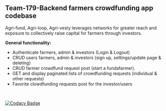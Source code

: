 ## Team-179-Backend farmers crowdfunding app codebase

Agri-fund, Agri-loop, Agri-vesty leverages networks for greater reach and exposure to collectively raise capital for farmers through investors.

**General functionality:**

-  Authenticate farmers, admin & investors (Login & Logout)
-  CRUD users farmers, admin & investors (sign up, settings/update page & deleting)
-  CRUD farmer crowdfund request post (start a fundafarmer).
-  GET and display paginated lists of crowdfunding requests (individual & other requests)
-  Favorite clowdfunding requests post for the investor/users

<br />

[![Codacy Badge](https://api.codacy.com/project/badge/Grade/2b6c54d9481f4dbb86b5cf0b5ec7cdcf)](https://app.codacy.com/gh/BuildForSDGCohort2/Team-179-Backend?utm_source=github.com&utm_medium=referral&utm_content=BuildForSDGCohort2/Team-179-Backend&utm_campaign=Badge_Grade_Settings)

